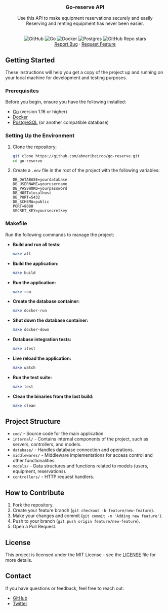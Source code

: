 
<div>
    <h3 align="center">Go-reserve API</h3>
    <p align="center">Use this API to make equipment reservations securely and easily <br /> 
    Reserving and renting equipment has never been easier.
    </p>
    <p align="center">    
    <br />
    <img src="https://img.shields.io/badge/github-%23121011.svg?style=for-the-badge&logo=github&logoColor=white" alt="GitHub" />
    <img src="https://img.shields.io/badge/go-%2300ADD8.svg?style=for-the-badge&logo=go&logoColor=white" alt="Go" />
    <img src="https://img.shields.io/badge/docker-%230db7ed.svg?style=for-the-badge&logo=docker&logoColor=white" alt="Docker" />
    <img src="https://img.shields.io/badge/postgres-%23316192.svg?style=for-the-badge&logo=postgresql&logoColor=white" alt="Postgres" />
    <img src="https://img.shields.io/github/stars/abneribeiroo/go-reserve" alt="GitHub Repo stars" />
    <br />
    <a href="https://github.com/abneribeiroo/go-reserve/issues/new?labels=bug&template=bug-report---.md">Report Bug</a>
    ·
    <a href="https://github.com/abneribeiroo/go-reserve/issues/new?labels=enhancement&template=feature-request---.md">Request Feature</a>
    </p>
</div>




## Getting Started

These instructions will help you get a copy of the project up and running on your local machine for development and testing purposes.

### Prerequisites

Before you begin, ensure you have the following installed:

- [Go](https://golang.org/doc/install/source) (version 1.16 or higher)
- [Docker](https://docs.docker.com/get-docker/)
- [PostgreSQL](https://www.postgresql.org/download/) (or another compatible database)

### Setting Up the Environment

1. Clone the repository:
    ```bash
    git clone https://github.com/abneribeiroo/go-reserve.git
    cd go-reserve
    ```

2. Create a `.env` file in the root of the project with the following variables:
    ```env
    DB_DATABASE=yourdatabase
    DB_USERNAME=yourusername
    DB_PASSWORD=yourpassword
    DB_HOST=localhost
    DB_PORT=5432
    DB_SCHEMA=public
    PORT=8080
    SECRET_KEY=yoursecretkey
    ```

### Makefile

Run the following commands to manage the project:

- **Build and run all tests:**
    ```bash
    make all
    ```

- **Build the application:**
    ```bash
    make build
    ```

- **Run the application:**
    ```bash
    make run
    ```

- **Create the database container:**
    ```bash
    make docker-run
    ```

- **Shut down the database container:**
    ```bash
    make docker-down
    ```

- **Database integration tests:**
    ```bash
    make itest
    ```

- **Live reload the application:**
    ```bash
    make watch
    ```

- **Run the test suite:**
    ```bash
    make test
    ```

- **Clean the binaries from the last build:**
    ```bash
    make clean
    ```

## Project Structure

- `cmd/` - Source code for the main application.
- `internal/` - Contains internal components of the project, such as servers, controllers, and models.
- `database/` - Handles database connection and operations.
- `middlewares/` - Middleware implementations for access control and other functionalities.
- `models/` - Data structures and functions related to models (users, equipment, reservations).
- `controllers/` - HTTP request handlers.

## How to Contribute

1. Fork the repository.
2. Create your feature branch (`git checkout -b feature/new-feature`).
3. Make your changes and commit (`git commit -m 'Adding new feature'`).
4. Push to your branch (`git push origin feature/new-feature`).
5. Open a Pull Request.

## License

This project is licensed under the MIT License - see the [LICENSE](LICENSE) file for more details.

## Contact

If you have questions or feedback, feel free to reach out:

- [GitHub](https://github.com/abneribeiroo)
- [Twitter](https://x.com/heisptol)

